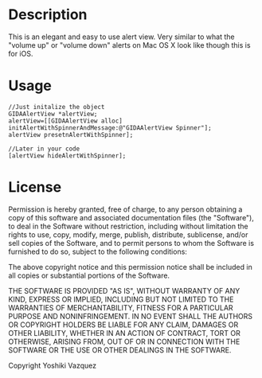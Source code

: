 # Description

This is an elegant and easy to use alert view. Very similar to what the "volume up" or "volume down" alerts on Mac OS X look like though this is for iOS.

# Usage

	//Just initalize the object
	GIDAAlertView *alertView;
	alertView=[[GIDAAlertView alloc] initAlertWithSpinnerAndMessage:@"GIDAAlertView Spinner"];
	alertView presetnAlertWithSpinner];

	//Later in your code
	[alertView hideAlertWithSpinner];

# License

Permission is hereby granted, free of charge, to any person obtaining
a copy of this software and associated documentation files (the
"Software"), to deal in the Software without restriction, including
without limitation the rights to use, copy, modify, merge, publish,
distribute, sublicense, and/or sell copies of the Software, and to
permit persons to whom the Software is furnished to do so, subject to
the following conditions:

The above copyright notice and this permission notice shall be
included in all copies or substantial portions of the Software.

THE SOFTWARE IS PROVIDED "AS IS", WITHOUT WARRANTY OF ANY KIND,
EXPRESS OR IMPLIED, INCLUDING BUT NOT LIMITED TO THE WARRANTIES OF
MERCHANTABILITY, FITNESS FOR A PARTICULAR PURPOSE AND
NONINFRINGEMENT. IN NO EVENT SHALL THE AUTHORS OR COPYRIGHT HOLDERS BE
LIABLE FOR ANY CLAIM, DAMAGES OR OTHER LIABILITY, WHETHER IN AN ACTION
OF CONTRACT, TORT OR OTHERWISE, ARISING FROM, OUT OF OR IN CONNECTION
WITH THE SOFTWARE OR THE USE OR OTHER DEALINGS IN THE SOFTWARE.

Copyright Yoshiki Vazquez
